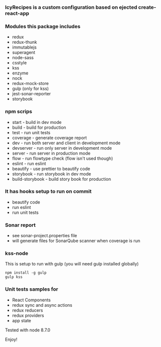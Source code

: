 
### IcyRecipes is a custom configuration based on ejected create-react-app 

### Modules this package includes

* redux
* redux-thunk
* immutablejs
* superagent
* node-sass
* csstyle
* kss
* enzyme
* nock
* redux-mock-store
* gulp (only for kss)
* jest-sonar-reporter
* storybook

### npm scrips

* start - build in dev mode
* build - build for production
* test - run unit tests
* coverage - generate coverage report
* dev - run both server and client in development mode
* devserver - run only server in development mode
* server - run server in production mode
* flow - run flowtype check (flow isn't used though)
* eslint - run eslint
* beautify - use prettier to beautify code
* storybook - run storybook in dev mode
* build-storybook - build story book for production 

### It has hooks setup to run on commit

* beautify code
* run eslint
* run unit tests

### Sonar report

* see sonar-project.properties file
* will generate files for SonarQube scanner when coverage is run


### kss-node

This is setup to run with gulp (you will need gulp installed globally)

```
npm install -g gulp
gulp kss
```

### Unit tests samples for

* React Components
* redux sync and async actions
* redux reducers
* redux providers
* app state

Tested with node 8.7.0

Enjoy!
